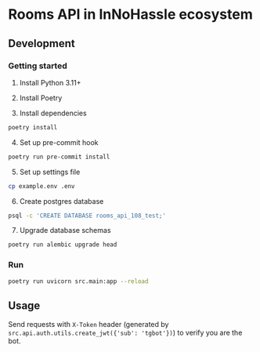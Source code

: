 # Rooms API in InNoHassle ecosystem

## Development

### Getting started

1. Install Python 3.11+

2. Install Poetry

3. Install dependencies

```bash
poetry install
```

4. Set up pre-commit hook

```bash
poetry run pre-commit install
```

5. Set up settings file

```bash
cp example.env .env
```

6. Create postgres database

```bash
psql -c 'CREATE DATABASE rooms_api_108_test;'
```

7. Upgrade database schemas

```bash
poetry run alembic upgrade head
```

### Run

```bash
poetry run uvicorn src.main:app --reload
```

## Usage

Send requests with `X-Token` header (generated by `src.api.auth.utils.create_jwt({'sub': 'tgbot'})`) to verify you are the bot.
